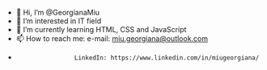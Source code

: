 - 👋 Hi, I’m @GeorgianaMiu
- 👀 I’m interested in IT field
- 🌱 I’m currently learning HTML, CSS and JavaScript
- 📫 How to reach me: e-mail: miu.georgiana@outlook.com 
-                     LinkedIn: https://www.linkedin.com/in/miugeorgiana/

<!---
GeorgianaMiu/GeorgianaMiu is a ✨ special ✨ repository because its `README.md` (this file) appears on your GitHub profile.
You can click the Preview link to take a look at your changes.
--->
